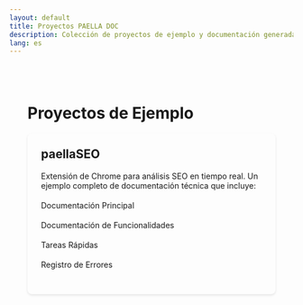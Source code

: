 ```yaml
---
layout: default
title: Proyectos PAELLA DOC
description: Colección de proyectos de ejemplo y documentación generada con PAELLA DOC
lang: es
---
```


<div class="projects-container">
  <h1>Proyectos de Ejemplo</h1>
  
  <div class="project-card">
    <h2>paellaSEO</h2>
    <p>Extensión de Chrome para análisis SEO en tiempo real. Un ejemplo completo de documentación técnica que incluye:</p>
    <ul>
      <li><a href="paellaSEO/00_index.html">Documentación Principal</a></li>
      <li><a href="paellaSEO/feature_documentation.html">Documentación de Funcionalidades</a></li>
      <li><a href="paellaSEO/quick_task_documentation.html">Tareas Rápidas</a></li>
      <li><a href="paellaSEO/bug_documentation.html">Registro de Errores</a></li>
    </ul>
  </div>
</div>

<style>
.projects-container {
  max-width: 800px;
  margin: 0 auto;
  padding: 2rem;
}

.project-card {
  background: var(--background-color);
  border: 1px solid var(--border-color);
  border-radius: 8px;
  padding: 1.5rem;
  margin: 1rem 0;
  box-shadow: 0 2px 4px rgba(0,0,0,0.1);
  transition: transform 0.2s ease-in-out;
}

.project-card:hover {
  transform: translateY(-2px);
}

.project-card h2 {
  color: var(--primary-color);
  margin-top: 0;
}

.project-card ul {
  list-style-type: none;
  padding-left: 0;
}

.project-card ul li {
  margin: 0.5rem 0;
}

.project-card ul li a {
  color: var(--link-color);
  text-decoration: none;
  display: inline-block;
  padding: 0.25rem 0;
  border-bottom: 2px solid transparent;
  transition: border-color 0.2s ease-in-out;
}

.project-card ul li a:hover {
  border-bottom-color: var(--link-color);
}
</style> 
